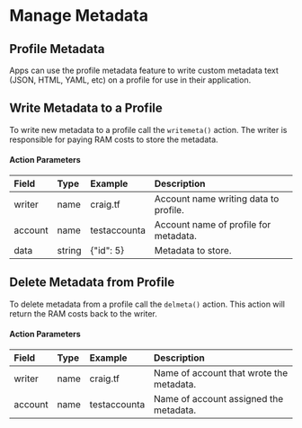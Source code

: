 # Manage Metadata

## Profile Metadata

Apps can use the profile metadata feature to write custom metadata text \(JSON, HTML, YAML, etc\) on a profile for use in their application.

## Write Metadata to a Profile

To write new metadata to a profile call the `writemeta()` action. The writer is responsible for paying RAM costs to store the metadata.

#### Action Parameters

| Field | Type | Example | Description |
| :--- | :--- | :--- | :--- |
| writer | name | craig.tf | Account name writing data to profile. |
| account | name | testaccounta | Account name of profile for metadata. |
| data | string | {"id": 5} | Metadata to store. |

## Delete Metadata from Profile

To delete metadata from a profile call the `delmeta()` action. This action will return the RAM costs back to the writer.

#### Action Parameters

| Field | Type | Example | Description |
| :--- | :--- | :--- | :--- |
| writer | name | craig.tf | Name of account that wrote the metadata. |
| account | name | testaccounta | Name of account assigned the metadata. |

